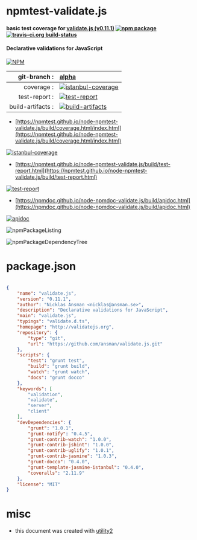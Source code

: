 # npmtest-validate.js

#### basic test coverage for  [validate.js (v0.11.1)](http://validatejs.org)  [![npm package](https://img.shields.io/npm/v/npmtest-validate.js.svg?style=flat-square)](https://www.npmjs.org/package/npmtest-validate.js) [![travis-ci.org build-status](https://api.travis-ci.org/npmtest/node-npmtest-validate.js.svg)](https://travis-ci.org/npmtest/node-npmtest-validate.js)

#### Declarative validations for JavaScript

[![NPM](https://nodei.co/npm/validate.js.png?downloads=true&downloadRank=true&stars=true)](https://www.npmjs.com/package/validate.js)

| git-branch : | [alpha](https://github.com/npmtest/node-npmtest-validate.js/tree/alpha)|
|--:|:--|
| coverage : | [![istanbul-coverage](https://npmtest.github.io/node-npmtest-validate.js/build/coverage.badge.svg)](https://npmtest.github.io/node-npmtest-validate.js/build/coverage.html/index.html)|
| test-report : | [![test-report](https://npmtest.github.io/node-npmtest-validate.js/build/test-report.badge.svg)](https://npmtest.github.io/node-npmtest-validate.js/build/test-report.html)|
| build-artifacts : | [![build-artifacts](https://npmtest.github.io/node-npmtest-validate.js/glyphicons_144_folder_open.png)](https://github.com/npmtest/node-npmtest-validate.js/tree/gh-pages/build)|

- [https://npmtest.github.io/node-npmtest-validate.js/build/coverage.html/index.html](https://npmtest.github.io/node-npmtest-validate.js/build/coverage.html/index.html)

[![istanbul-coverage](https://npmtest.github.io/node-npmtest-validate.js/build/screenCapture.buildCi.browser.%252Ftmp%252Fbuild%252Fcoverage.lib.html.png)](https://npmtest.github.io/node-npmtest-validate.js/build/coverage.html/index.html)

- [https://npmtest.github.io/node-npmtest-validate.js/build/test-report.html](https://npmtest.github.io/node-npmtest-validate.js/build/test-report.html)

[![test-report](https://npmtest.github.io/node-npmtest-validate.js/build/screenCapture.buildCi.browser.%252Ftmp%252Fbuild%252Ftest-report.html.png)](https://npmtest.github.io/node-npmtest-validate.js/build/test-report.html)

- [https://npmdoc.github.io/node-npmdoc-validate.js/build/apidoc.html](https://npmdoc.github.io/node-npmdoc-validate.js/build/apidoc.html)

[![apidoc](https://npmdoc.github.io/node-npmdoc-validate.js/build/screenCapture.buildCi.browser.%252Ftmp%252Fbuild%252Fapidoc.html.png)](https://npmdoc.github.io/node-npmdoc-validate.js/build/apidoc.html)

![npmPackageListing](https://npmtest.github.io/node-npmtest-validate.js/build/screenCapture.npmPackageListing.svg)

![npmPackageDependencyTree](https://npmtest.github.io/node-npmtest-validate.js/build/screenCapture.npmPackageDependencyTree.svg)



# package.json

```json

{
    "name": "validate.js",
    "version": "0.11.1",
    "author": "Nicklas Ansman <nicklas@ansman.se>",
    "description": "Declarative validations for JavaScript",
    "main": "validate.js",
    "typings": "validate.d.ts",
    "homepage": "http://validatejs.org",
    "repository": {
        "type": "git",
        "url": "https://github.com/ansman/validate.js.git"
    },
    "scripts": {
        "test": "grunt test",
        "build": "grunt build",
        "watch": "grunt watch",
        "docs": "grunt docco"
    },
    "keywords": [
        "validation",
        "validate",
        "server",
        "client"
    ],
    "devDependencies": {
        "grunt": "1.0.1",
        "grunt-notify": "0.4.5",
        "grunt-contrib-watch": "1.0.0",
        "grunt-contrib-jshint": "1.0.0",
        "grunt-contrib-uglify": "1.0.1",
        "grunt-contrib-jasmine": "1.0.3",
        "grunt-docco": "0.4.0",
        "grunt-template-jasmine-istanbul": "0.4.0",
        "coveralls": "2.11.9"
    },
    "license": "MIT"
}
```



# misc
- this document was created with [utility2](https://github.com/kaizhu256/node-utility2)
